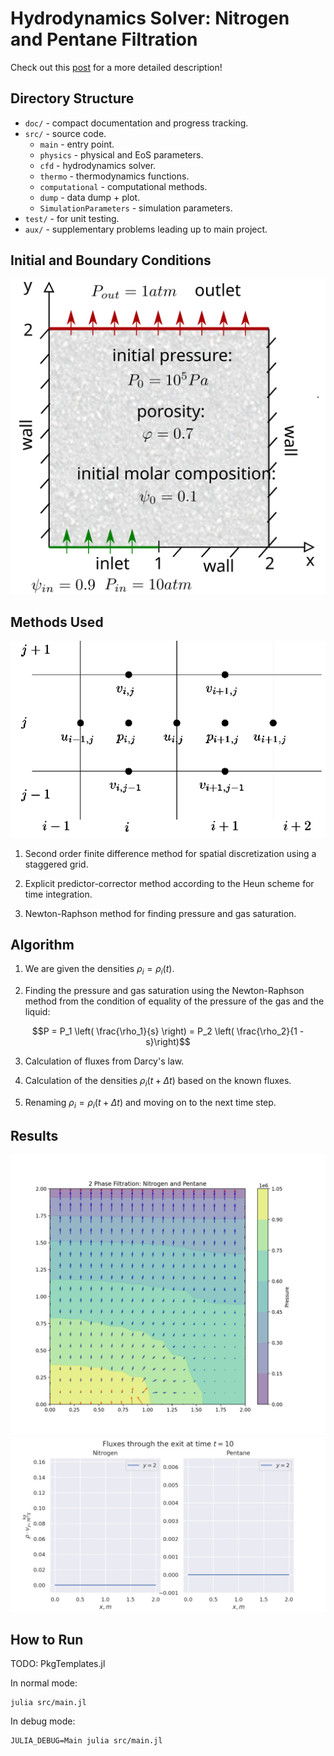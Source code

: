 # Hydrodynamics Solver: Nitrogen and Pentane Filtration

Check out this [post](https://sofiabelen.github.io/projects/two-phase-filtration.html) for a more detailed description!

## Directory Structure

- `doc/` - compact documentation and progress tracking.
- `src/` - source code.
    - `main` - entry point.
    - `physics` - physical and EoS parameters.
    - `cfd` - hydrodynamics solver.
    - `thermo` - thermodynamics functions.
    - `computational` - computational methods.
    - `dump` - data dump + plot.
    - `SimulationParameters` - simulation parameters.
- `test/` - for unit testing.
- `aux/` - supplementary problems leading up to main project.

## Initial and Boundary Conditions
![Alt text](img/problem-formulation.svg?raw=true "1")

## Methods Used

![Alt text](img/staggered-grid.png?raw=true "1")

1. Second order finite difference method for spatial discretization using a staggered grid.

2. Explicit predictor-corrector method according to the Heun scheme  for time integration.

3. Newton-Raphson method for finding pressure and gas saturation.

## Algorithm

1. We are given the densities $\rho_i = \rho_i(t)$.

2. Finding the pressure and gas saturation using the
Newton-Raphson method from the condition of equality
of the pressure of the gas and the liquid:

$$P = P_1 \left( \frac{\rho_1}{s} \right) 
= P_2 \left( \frac{\rho_2}{1 - s}\right)$$

3. Calculation of fluxes from Darcy's law.

4. Calculation of the densities $\rho_i(t + \Delta t)$ based on the known fluxes.

5. Renaming $\rho_i = \rho_i(t + \Delta t)$ and moving on to the next time step.

## Results
![Alt text](img/2phase-filtration-density.png?raw=true "1")
![Alt text](img/fluxes.gif?raw=true "1")

## How to Run

TODO: PkgTemplates.jl

In normal mode:

```
julia src/main.jl
```

In debug mode:

```
JULIA_DEBUG=Main julia src/main.jl
```
